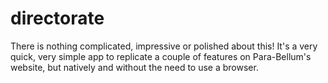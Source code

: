 # directorate

There is nothing complicated, impressive or polished about this! It's a very quick, very simple app to replicate a couple of features on Para-Bellum's website, but natively and without the need to use a browser.
